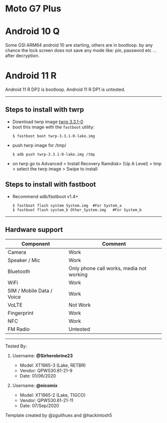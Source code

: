 # Moto G7 Plus

# Android 10 Q

  Some GSI ARM64 android 10 are starting, others are in bootloop. by any chance the lock screen does not save any mode like: pin, password etc ... after decryption.

# Android 11 R

 Android 11 R DP2 is bootloop. Android 11 R DP1 is untested.

---

## Steps to install with twrp

* Download twrp image [twrp 3.3.1-0](https://twrp.me/motorola/motorolamotog7plus.html)
* boot this image with the `fastboot` utility:
    ```
    $ fastboot boot twrp-3.3.1-0-lake.img
    ```
* push twrp image for /tmp/
  ```
  $ adb push twrp-3.3.1-0-lake.img /tmp
  ```
* on twrp go to Advanced > Install Recovery Ramdisk> (Up A Level) > tmp > select the twrp image > Swipe to install

## Steps to install with fastboot

* Recommend adb/fastboot v1.4+
  ```
  $ fastboot flash system System.img  #For System_a
  $ fastboot flash system_b Other_System.img   #For System_b
  ```
---
## Hardware support

| Component                 |      Comment                                              |
|---------------------------|-----------------------------------------------------------|
| Camera                    | Work                                                      |
| Speaker / Mic             | Work                                                      |
| Bluetooth                 | Only phone call works, media not working                                                  |
| WiFi                      | Work                                                      |
| SIM / Mobile Data / Voice | Work                                                      |
| VoLTE                     | Not Work                                                  |
| Fingerprint               | Work                                                      |
| NFC                       | Work                                                      |
| FM Radio                  | Untested                                                  |
---

Tested By:
1. Username: **@Sirherobrine23**
   - Model: XT1965-3 (Lake, RETBR)
   - Vendor: QPWS30.61-21-9
   - Date: 01/06/2020

2. Username: **@nicomix**
   - Model: XT1965-2 (Lake, TIGCO)
   - Vendor: QPWS30.61-21-11
   - Date: 07/Sep/2020

Template created by @zguithues and @hackintosh5